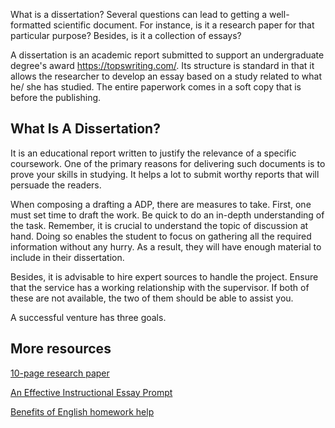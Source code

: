 <p>What is a dissertation? Several questions can lead to getting a well-formatted scientific document. For instance, is it a research paper for that particular purpose? Besides, is it a collection of essays? </p>
<p>A dissertation is an academic report submitted to support an undergraduate degree's award <a href="https://topswriting.com/">https://topswriting.com/</a>. Its structure is standard in that it allows the researcher to develop an essay based on a study related to what he/ she has studied. The entire paperwork comes in a soft copy that is before the publishing. </p>
<h2> What Is A Dissertation? </h2>
<p>It is an educational report written to justify the relevance of a specific coursework. One of the primary reasons for delivering such documents is to prove your skills in studying. It helps a lot to submit worthy reports that will persuade the readers. </p>
<p>When composing a drafting a ADP</a>, there are measures to take. First, one must set time to draft the work. Be quick to do an in-depth understanding of the task. Remember, it is crucial to understand the topic of discussion at hand. Doing so enables the student to focus on gathering all the required information without any hurry. As a result, they will have enough material to include in their dissertation. </p>
<p>Besides, it is advisable to hire expert sources to handle the project. Ensure that the service has a working relationship with the supervisor. If both of these are not available, the two of them should be able to assist you.  </p>
<p>A successful venture has three goals. </p>
<h2> More resources </h2>
<p><a href="https://jasonmcalisters.blogspot.com/2021/05/10-page-research-paper.html">10-page research paper</a>
<p><a href="https://60afc6b792dad.site123.me/">An Effective Instructional Essay Prompt</a>
<p><a href="https://www.connexion.zone/groups/topic/view/group_id/99/topic_id/6415/post_id/6458">Benefits of English homework help</a>
